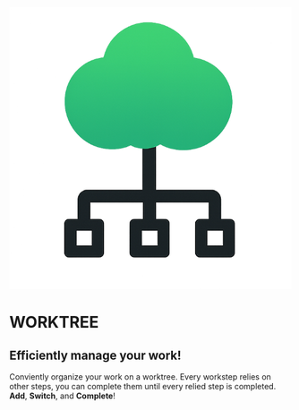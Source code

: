 ![icon](./worktree-icon.png)
# WORKTREE
## Efficiently manage your work!

Conviently organize your work on a worktree.
Every workstep relies on other steps, you can complete them until every relied step is completed.
**Add**, **Switch**, and **Complete**!